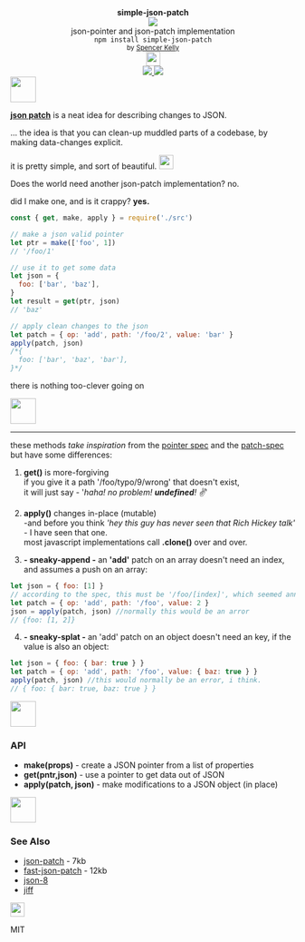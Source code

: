 <div align="center">
  <div><b>simple-json-patch</b></div>
  <img src="https://user-images.githubusercontent.com/399657/68222691-6597f180-ffb9-11e9-8a32-a7f38aa8bded.png"/>
  <div>json-pointer and json-patch implementation</div>
  <div><code>npm install simple-json-patch</code></div>
  <div align="center">
    <sub>
      by
      <a href="https://spencermounta.in/">Spencer Kelly</a>
    </sub>
  </div>
  <img height="25px" src="https://user-images.githubusercontent.com/399657/68221862-17ceb980-ffb8-11e9-87d4-7b30b6488f16.png"/>
</div>

<div align="center">
  <div>
    <a href="https://npmjs.org/package/simple-json-patch">
     <img src="https://img.shields.io/npm/v/simple-json-patch.svg?style=flat-square" />
    </a>
    <a href="https://bundlephobia.com/result?p=simple-json-patch">
      <img src="https://badge-size.herokuapp.com/spencermountain/simple-json-patch/master/builds/simple-json-patch.min.js" />
    </a>
  </div>
</div>

<!-- spacer -->
<img height="45px" src="https://user-images.githubusercontent.com/399657/68221862-17ceb980-ffb8-11e9-87d4-7b30b6488f16.png"/>

**[json patch](http://jsonpatch.com/)** is a neat idea for describing changes to JSON.

... the idea is that you can clean-up muddled parts of a codebase, by making data-changes explicit.

it is pretty simple, and sort of beautiful.
<img height="25px" src="https://user-images.githubusercontent.com/399657/68221862-17ceb980-ffb8-11e9-87d4-7b30b6488f16.png"/>

Does the world need another json-patch implementation? no.

did I make one, and is it crappy? **yes.**

```js
const { get, make, apply } = require('./src')

// make a json valid pointer
let ptr = make(['foo', 1])
// '/foo/1'

// use it to get some data
let json = {
  foo: ['bar', 'baz'],
}
let result = get(ptr, json)
// 'baz'

// apply clean changes to the json
let patch = { op: 'add', path: '/foo/2', value: 'bar' }
apply(patch, json)
/*{
  foo: ['bar', 'baz', 'bar'],
}*/
```

there is nothing too-clever going on

<!-- spacer -->
<img height="45px" src="https://user-images.githubusercontent.com/399657/68221862-17ceb980-ffb8-11e9-87d4-7b30b6488f16.png"/>

---

these methods _take inspiration_ from the [pointer spec](https://datatracker.ietf.org/doc/html/rfc6901)
and the [patch-spec](https://datatracker.ietf.org/doc/html/rfc6902) but have some differences:

1. **get()** is more-forgiving<br/>
   if you give it a path '/foo/typo/9/wrong' that doesn't exist,<br/>
   it will just say - '_haha! no problem! **undefined**! ✌_'

2. **apply()** changes in-place (mutable)<br/>
   -and before you think _'hey this guy has never seen that Rich Hickey talk'_ - I have seen that one.<br/>
   most javascript implementations call **.clone()** over and over.<br/>

3. **- sneaky-append -** an **'add'** patch on an array doesn't need an index, and assumes a push on an array:

```js
let json = { foo: [1] }
// according to the spec, this must be '/foo/[index]', which seemed annoying
let patch = { op: 'add', path: '/foo', value: 2 }
json = apply(patch, json) //normally this would be an arror
// {foo: [1, 2]}
```

4. **- sneaky-splat -** an 'add' patch on an object doesn't need an key, if the value is also an object:

```js
let json = { foo: { bar: true } }
let patch = { op: 'add', path: '/foo', value: { baz: true } }
apply(patch, json) //this would normally be an error, i think.
// { foo: { bar: true, baz: true } }
```

<img height="45px" src="https://user-images.githubusercontent.com/399657/68221862-17ceb980-ffb8-11e9-87d4-7b30b6488f16.png"/>

### API

- **make(props)** - create a JSON pointer from a list of properties
- **get(pntr,json)** - use a pointer to get data out of JSON
- **apply(patch, json)** - make modifications to a JSON object (in place)

<img height="45px" src="https://user-images.githubusercontent.com/399657/68221862-17ceb980-ffb8-11e9-87d4-7b30b6488f16.png"/>

### See Also

- [json-patch](https://github.com/dharmafly/jsonpatch.js) - 7kb
- [fast-json-patch](https://github.com/Starcounter-Jack/JSON-Patch/blob/master/dist/fast-json-patch.min.js) - 12kb
- [json-8](https://github.com/sonnyp/JSON8/tree/master/packages/patch)
- [jiff](https://github.com/cujojs/jiff)

<img height="25px" src="https://user-images.githubusercontent.com/399657/68221862-17ceb980-ffb8-11e9-87d4-7b30b6488f16.png"/>

MIT
